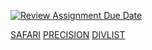 [![Review Assignment Due Date](https://classroom.github.com/assets/deadline-readme-button-22041afd0340ce965d47ae6ef1cefeee28c7c493a6346c4f15d667ab976d596c.svg)](https://classroom.github.com/a/NPDM3uFp)

[SAFARI]( https://44-563-webapps-f24.github.io/44563-webapps-f24-assignment7-Veera573026/safari.html)
[PRECISION]( https://44-563-webapps-f24.github.io/44563-webapps-f24-assignment7-Veera573026/precision.html)
[DIVLIST]( https://44-563-webapps-f24.github.io/44563-webapps-f24-assignment7-Veera573026/divlist.html)